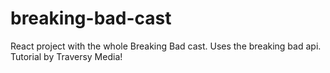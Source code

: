 # breaking-bad-cast
React project with the whole Breaking Bad cast. Uses the breaking bad api. Tutorial by Traversy Media!
